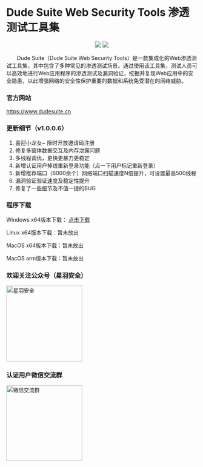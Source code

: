 # Dude Suite Web Security Tools 渗透测试工具集

<p align="center">
    <img src="https://github.com/user-attachments/assets/7d607bc7-be06-4c79-ba58-e318f7be1cbd"> 
    <img src="https://github.com/user-attachments/assets/a4f53275-5126-40b2-8dad-344058858f42"> 
</p>

&emsp;&emsp;Dude Suite（Dude Suite Web Security Tools）是一款集成化的Web渗透测试工具集，其中包含了多种常见的渗透测试场景。通过使用该工具集，测试人员可以高效地进行Web应用程序的渗透测试及漏洞验证，挖掘并复现Web应用中的安全隐患，以此增强网络的安全性保护重要的数据和系统免受潜在的网络威胁。

### 官方网站

https://www.dudesuite.cn 

### 更新细节（v1.0.0.6）

1. 喜迎小龙女~ 限时开放邀请码注册
2. 修复多窗体数据交互及内存泄露问题
3. 多线程调优，更快更暴力更稳定
4. 新增认证用户掉线重新登录功能（点一下用户标记重新登录）
5. 新增推荐端口（6000余个）网络端口扫描速度N倍提升，可设置最高500线程
6. 漏洞验证验证速度及稳定性提升
7. 修复了一些细节及不值一提的BUG

### 程序下载

Windows x64版本下载： [点击下载](https://github.com/x364e3ab6/DudeSuite/releases/download/v1.0.0.6/DudeSuite_v1.0.0.6_win_x64.zip)  

Linux x64版本下载：暂未放出 

MacOS x64版本下载：暂未放出 

MacOS arm版本下载：暂未放出 

### 欢迎关注公众号（星羽安全）
<img src="https://github.com/user-attachments/assets/c9ceb0f4-1f94-44c3-9a4c-545952af0385" alt="星羽安全" style="width:200px;">

### 认证用户微信交流群
<img src="https://github.com/user-attachments/assets/573b5e0d-0cc8-4abf-81f9-21e3b5af1364" alt="微信交流群" style="width:200px;">

